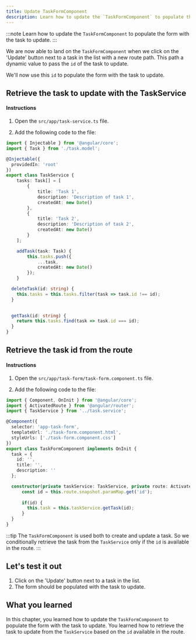 ```yaml
---
title: Update TaskFormComponent
description: Learn how to update the `TaskFormComponent` to populate the form with the task to update.
---
```


:::note
Learn how to update the `TaskFormComponent` to populate the form with the task to update.
:::

We are now able to land on the `TaskFormComponent` when we click on the 'Update' button next to a task in the list with a new route path.
This path a dynamic value to pass the `id` of the task to update.

We'll now use this `id` to populate the form with the task to update.

## Retrieve the task to update with the TaskService

#### Instructions

1. Open the `src/app/task-service.ts` file.

2. Add the following code to the file:

```typescript ins={"Add a function to retrieve a taks based on its id": 29-33}
import { Injectable } from '@angular/core';
import { Task } from './task.model';

@Injectable({
  providedIn: 'root'
})
export class TaskService {
    tasks: Task[] = [
        {
            title: 'Task 1',
            description: 'Description of task 1',
            createdAt: new Date()
        },
        {
            title: 'Task 2',
            description: 'Description of task 2',
            createdAt: new Date()
        }
    ];

    addTask(task: Task) {
        this.tasks.push({
            ...task,
            createdAt: new Date()
        });
    }

  deleteTask(id: string) {
    this.tasks = this.tasks.filter(task => task.id !== id);
  }

  
  getTask(id: string) {
    return this.tasks.find(task => task.id === id);
  }
}
```

## Retrieve the task id from the route

#### Instructions

1. Open the `src/app/task-form/task-form.component.ts` file.

2. Add the following code to the file:

```typescript ins={"Retrieve the task id from the route": 10-13}
import { Component, OnInit } from '@angular/core';
import { ActivatedRoute } from '@angular/router';
import { TaskService } from '../task.service';

@Component({
  selector: 'app-task-form',
  templateUrl: './task-form.component.html',
  styleUrls: ['./task-form.component.css']
})
export class TaskFormComponent implements OnInit {
  task = {
    id: '',
    title: '',
    description: ''
  };

  constructor(private taskService: TaskService, private route: ActivatedRoute) {
      const id = this.route.snapshot.paramMap.get('id');
      
      if(id) {
        this.task = this.taskService.getTask(id);
      }
  }
}
```

:::tip
The `TaskFormComponent` is used both to create and update a task.
So we conditionally retrieve the task from the `TaskService` only if the `id` is available in the route.
:::

## Let's test it out

1. Click on the 'Update' button next to a task in the list.
2. The form should be populated with the task to update.

## What you learned

In this chapter, you learned how to update the `TaskFormComponent` to populate the form with the task to update. You learned how to retrieve the task to update from the `TaskService` based on the `id` available in the route.





